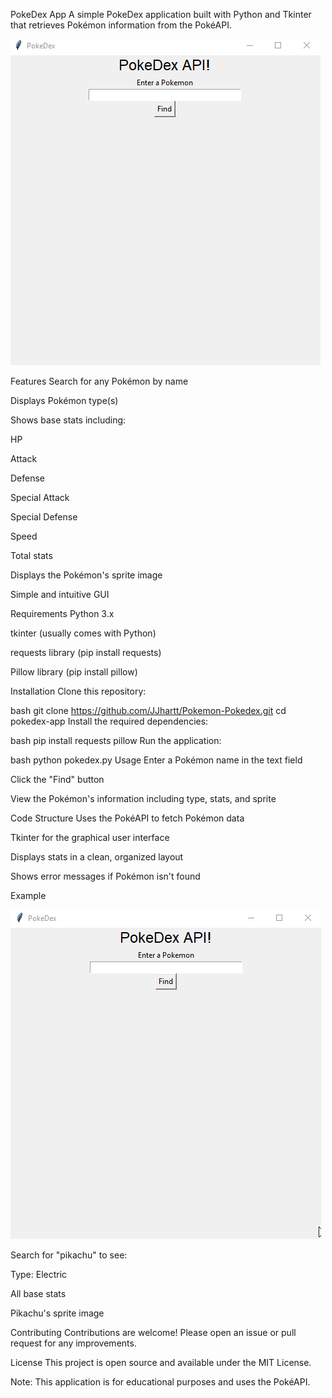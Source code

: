 PokeDex App
A simple PokeDex application built with Python and Tkinter that retrieves Pokémon information from the PokéAPI.

![Default Pokémon Image](Poke.png)

Features
Search for any Pokémon by name

Displays Pokémon type(s)

Shows base stats including:

HP

Attack

Defense

Special Attack

Special Defense

Speed

Total stats

Displays the Pokémon's sprite image

Simple and intuitive GUI

Requirements
Python 3.x

tkinter (usually comes with Python)

requests library (pip install requests)

Pillow library (pip install pillow)

Installation
Clone this repository:

bash
git clone https://github.com/JJhartt/Pokemon-Pokedex.git
cd pokedex-app
Install the required dependencies:

bash
pip install requests pillow
Run the application:

bash
python pokedex.py
Usage
Enter a Pokémon name in the text field

Click the "Find" button

View the Pokémon's information including type, stats, and sprite

Code Structure
Uses the PokéAPI to fetch Pokémon data

Tkinter for the graphical user interface

Displays stats in a clean, organized layout

Shows error messages if Pokémon isn't found

Example

![PokeDex Demo](demo.gif)

Search for "pikachu" to see:

Type: Electric

All base stats

Pikachu's sprite image

Contributing
Contributions are welcome! Please open an issue or pull request for any improvements.

License
This project is open source and available under the MIT License.

Note: This application is for educational purposes and uses the PokéAPI.
